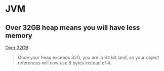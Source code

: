 # JVM

## Over 32GB heap means you will have less memory

[Over 32GB](http://java-performance.info/over-32g-heap-java/)

> Once your heap exceeds 32G, you are in 64 bit land, so your object references will now use 8 bytes instead of 4.

